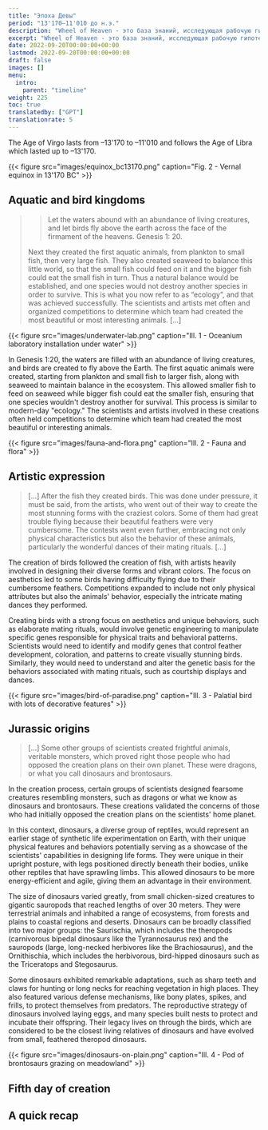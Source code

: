 ```yaml
---
title: "Эпоха Девы"
period: "13'170—11'010 до н.э."
description: "Wheel of Heaven - это база знаний, исследующая рабочую гипотезу о том, что жизнь на Земле была разумно спроектирована внеземной цивилизацией, так называемыми Элохим.."
excerpt: "Wheel of Heaven - это база знаний, исследующая рабочую гипотезу о том, что жизнь на Земле была разумно спроектирована внеземной цивилизацией, так называемыми Элохим.."
date: 2022-09-20T00:00:00+00:00
lastmod: 2022-09-20T00:00:00+00:00
draft: false
images: []
menu:
  intro:
    parent: "timeline"
weight: 225
toc: true
translatedby: ["GPT"]
translationrate: 5
---
```



The Age of Virgo lasts from –13'170 to –11'010 and follows the Age of Libra which lasted up to –13'170.

{{< figure src="images/equinox_bc13170.png" caption="Fig. 2 - Vernal equinox in 13'170 BC" >}}

## Aquatic and bird kingdoms

>> Let the waters abound with an abundance of living creatures, and let birds fly above the earth across the face of the firmament of the heavens.
>> Genesis 1: 20.
>
> Next they created the first aquatic animals, from plankton to small fish, then very large fish. They also created seaweed to balance this little world, so that the small fish could feed on it and the bigger fish could eat the small fish in turn.
> Thus a natural balance would be established, and one species would not destroy another species in order to survive. This is what you now refer to as “ecology”, and that was achieved successfully. The scientists and artists met often and organized competitions to determine which team had created the most beautiful or most interesting animals. [...]

{{< figure src="images/underwater-lab.png" caption="Ill. 1 - Oceanium laboratory installation under water" >}}

In Genesis 1:20, the waters are filled with an abundance of living creatures, and birds are created to fly above the Earth. The first aquatic animals were created, starting from plankton and small fish to larger fish, along with seaweed to maintain balance in the ecosystem. This allowed smaller fish to feed on seaweed while bigger fish could eat the smaller fish, ensuring that one species wouldn't destroy another for survival. This process is similar to modern-day "ecology." The scientists and artists involved in these creations often held competitions to determine which team had created the most beautiful or interesting animals.

{{< figure src="images/fauna-and-flora.png" caption="Ill. 2 - Fauna and flora" >}}

## Artistic expression

> [...] After the fish they created birds. This was done under pressure, it must be said, from the artists, who went out of their way to create the most stunning forms with the craziest colors. Some of them had great trouble flying because their beautiful feathers were very cumbersome. The contests went even further, embracing not only physical characteristics but also the behavior of these animals, particularly the wonderful dances of their mating rituals. [...]

The creation of birds followed the creation of fish, with artists heavily involved in designing their diverse forms and vibrant colors. The focus on aesthetics led to some birds having difficulty flying due to their cumbersome feathers. Competitions expanded to include not only physical attributes but also the animals' behavior, especially the intricate mating dances they performed.

Creating birds with a strong focus on aesthetics and unique behaviors, such as elaborate mating rituals, would involve genetic engineering to manipulate specific genes responsible for physical traits and behavioral patterns. Scientists would need to identify and modify genes that control feather development, coloration, and patterns to create visually stunning birds. Similarly, they would need to understand and alter the genetic basis for the behaviors associated with mating rituals, such as courtship displays and dances.

{{< figure src="images/bird-of-paradise.png" caption="Ill. 3 - Palatial bird with lots of decorative features" >}}

## Jurassic origins

> [...] Some other groups of scientists created frightful animals, veritable monsters, which proved right those people who had opposed the creation plans on their own planet. These were dragons, or what you call dinosaurs and brontosaurs.

In the creation process, certain groups of scientists designed fearsome creatures resembling monsters, such as dragons or what we know as dinosaurs and brontosaurs. These creations validated the concerns of those who had initially opposed the creation plans on the scientists' home planet.

In this context, dinosaurs, a diverse group of reptiles, would represent an earlier stage of synthetic life experimentation on Earth, with their unique physical features and behaviors potentially serving as a showcase of the scientists' capabilities in designing life forms. They were unique in their upright posture, with legs positioned directly beneath their bodies, unlike other reptiles that have sprawling limbs. This allowed dinosaurs to be more energy-efficient and agile, giving them an advantage in their environment.

The size of dinosaurs varied greatly, from small chicken-sized creatures to gigantic sauropods that reached lengths of over 30 meters. They were terrestrial animals and inhabited a range of ecosystems, from forests and plains to coastal regions and deserts. Dinosaurs can be broadly classified into two major groups: the Saurischia, which includes the theropods (carnivorous bipedal dinosaurs like the Tyrannosaurus rex) and the sauropods (large, long-necked herbivores like the Brachiosaurus), and the Ornithischia, which includes the herbivorous, bird-hipped dinosaurs such as the Triceratops and Stegosaurus.

Some dinosaurs exhibited remarkable adaptations, such as sharp teeth and claws for hunting or long necks for reaching vegetation in high places. They also featured various defense mechanisms, like bony plates, spikes, and frills, to protect themselves from predators. The reproductive strategy of dinosaurs involved laying eggs, and many species built nests to protect and incubate their offspring. Their legacy lives on through the birds, which are considered to be the closest living relatives of dinosaurs and have evolved from small, feathered theropod dinosaurs.

{{< figure src="images/dinosaurs-on-plain.png" caption="Ill. 4 - Pod of brontosaurs grazing on meadowland" >}}

## Fifth day of creation

## A quick recap
